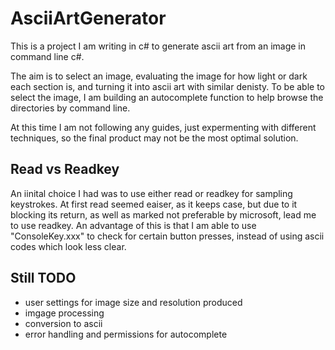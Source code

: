 # AsciiArtGenerator

This is a project I am writing in c# to generate ascii art from an image in command line c#.

The aim is to select an image, evaluating the image for how light or dark each section is, and turning it into ascii art with similar denisty. To be able to select the image, I am building an autocomplete function to help browse the directories by command line. 

At this time I am not following any guides, just expermenting with different techniques, so the final product may not be the most optimal solution. 

## Read vs Readkey
An iinital choice I had was to use either read or readkey for sampling keystrokes. At first read seemed eaiser, as it keeps case, but due to it blocking its return, as well as marked not preferable by microsoft, lead me to use readkey. An advantage of this is that I am able to use "ConsoleKey.xxx" to check for certain button presses, instead of using ascii codes which look less clear.

## Still TODO
* user settings for image size and resolution produced
* imgage processing
* conversion to ascii
* error handling and permissions for autocomplete
